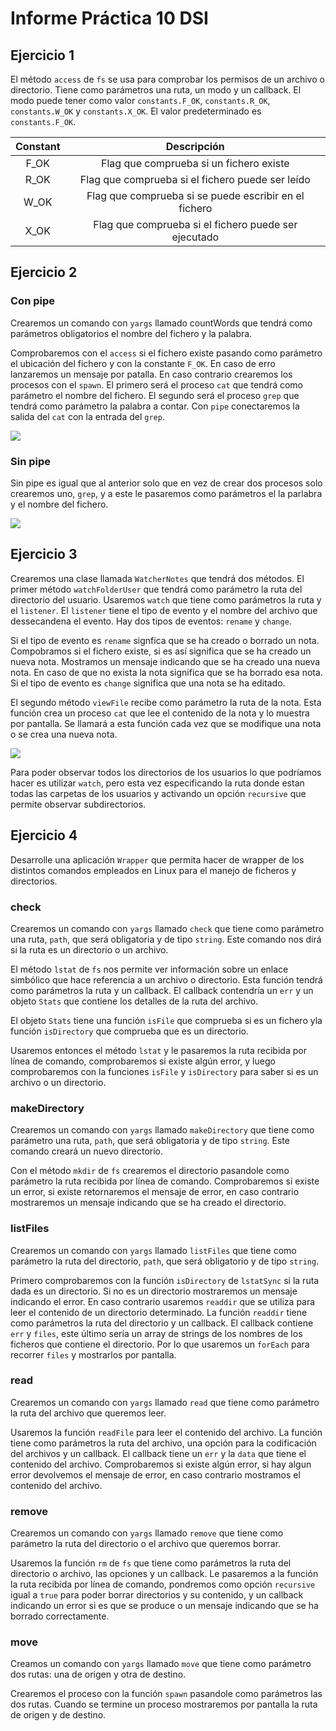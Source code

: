 # Informe Práctica 10 DSI

## Ejercicio 1

El método `access` de `fs` se usa para comprobar los permisos de un archivo o directorio. Tiene como parámetros una ruta, un modo y un callback. El modo puede tener como valor `constants.F_OK`, `constants.R_OK`, `constants.W_OK` y `constants.X_OK`. El valor predeterminado es `constants.F_OK`.

| Constant |                      Descripción                      |
|:--------:|:-----------------------------------------------------:|
|   F_OK   |        Flag que comprueba si un fichero existe        |
|   R_OK   |    Flag que comprueba si el fichero puede ser leído   |
|   W_OK   | Flag que comprueba si se puede escribir en el fichero |
|   X_OK   |  Flag que comprueba si el fichero puede ser ejecutado |

## Ejercicio 2

### Con pipe

Crearemos un comando con `yargs` llamado countWords que tendrá como parámetros obligatorios el nombre del fichero y la palabra.

Comprobaremos con el `access` si el fichero existe pasando como parámetro el ubicación del fichero y con la constante `F_OK`. En caso de erro lanzaremos un mensaje por patalla. En caso contrario crearemos los procesos con el `spawn`. El primero será el proceso `cat` que  tendrá como parámetro el nombre del fichero. El segundo será el proceso `grep` que tendrá como parámetro la palabra a contar. Con `pipe` conectaremos la salida del `cat` con la entrada del `grep`.

![](https://gyazo.com/41f7d010af22a17c10f4818dc7015a89.png)

### Sin pipe

Sin pipe es igual que al anterior solo que en vez de crear dos procesos solo crearemos uno, `grep`, y a este le pasaremos como parámetros el la parlabra y el nombre del fichero.

![](https://gyazo.com/b7fcb6b57350150dbeee14d5544507c5.png)

## Ejercicio 3

Crearemos una clase llamada `WatcherNotes` que tendrá dos métodos. El primer método `watchFolderUser` que tendrá como parámetro la ruta del directorio del usuario. Usaremos `watch` que tiene como parámetros la ruta y el `listener`. El `listener` tiene el tipo de evento y el nombre del archivo que dessecandena el evento. Hay dos tipos de eventos: `rename` y `change`.

Si el tipo de evento es `rename` signfica que se ha creado o borrado un nota. Compobramos si el fichero existe, si es así significa que se ha creado un nueva nota. Mostramos un mensaje indicando que se ha creado una nueva nota. En caso de que no exista la nota significa que se ha borrado esa nota. Si el tipo de evento es `change` significa que una nota se ha editado.

El segundo método `viewFile` recibe como parámetro la ruta de la nota. Esta función crea un proceso `cat` que lee el contenido de la nota y lo muestra por pantalla. Se llamará a esta función cada vez que se modifique una nota o se crea una nueva nota.

![](https://gyazo.com/fab718aa28e522562c8c53c4b23f224f.png)

Para poder observar todos los directorios de los usuarios lo que podríamos hacer es utilizar `watch`, pero esta vez especificando la ruta donde estan todas las carpetas de los usuarios y activando un opción `recursive` que permite observar subdirectorios.

## Ejercicio 4

Desarrolle una aplicación `Wrapper` que permita hacer de wrapper de los distintos comandos empleados en Linux para el manejo de ficheros y directorios.

### check

Crearemos un comando con `yargs` llamado `check` que tiene como parámetro una ruta, `path`, que será obligatoria y de tipo `string`. Este comando nos dirá si la ruta es un directorio o un archivo.

El método `lstat` de `fs` nos permite ver información sobre un enlace simbólico que hace referencia a un archivo o directorio. Esta función tendrá como parámetros la ruta y un callback. El callback contendría un `err` y un objeto `Stats` que contiene los detalles de la ruta del archivo.

El objeto `Stats` tiene una función `isFile` que comprueba si es un fichero yla función `isDirectory` que comprueba que es un directorio.

Usaremos entonces el método `lstat` y le pasaremos la ruta recibida por línea de comando, comprobaremos si existe algún error, y luego comprobaremos con la funciones `isFile` y `isDirectory` para saber si es un archivo o un directorio.

### makeDirectory

Crearemos un comando con `yargs` llamado `makeDirectory` que tiene como parámetro una ruta, `path`, que será obligatoria y de tipo `string`. Este comando creará un nuevo directorio. 

Con el método `mkdir` de `fs` crearemos el directorio pasandole como parámetro la ruta recibida por línea de comando. Comprobaremos si existe un error, si existe retornaremos el mensaje de error, en caso contrario mostraremos un mensaje indicando que se ha creado el directorio.

### listFiles

Crearemos un comando con `yargs` llamado `listFiles` que tiene como parámetro la ruta del directorio, `path`, que será obligatorio y de tipo `string`. 

Primero comprobaremos con la función `isDirectory` de `lstatSync` si la ruta dada es un directorio. Si no es un directorio mostraremos un mensaje indicando el error. En caso contrario usaremos `readdir` que se utiliza para leer el contenido de un directorio determinado. La función `readdir` tiene como parámetros la ruta del directorio y un callback. El callback contiene `err` y `files`, este último sería un array de strings de los nombres de los ficheros que contiene el directorio. Por lo que usaremos un `forEach` para recorrer `files` y mostrarlos por pantalla.

### read

Crearemos un comando con `yargs` llamado `read` que tiene como parámetro la ruta del archivo que queremos leer. 

Usaremos la función `readFile` para leer el contenido del archivo. La función tiene como parámetros la ruta del archivo, una opción para la codificación del archivos y un callback. El callback tiene un `err` y la `data` que tiene el contenido del archivo. Comprobaremos si existe algún error, si hay algun error devolvemos el mensaje de error, en caso contrario mostramos el contenido del archivo.

### remove

Crearemos un comando con `yargs` llamado `remove` que tiene como parámetro la ruta del directorio o el archivo que queremos borrar. 

Usaremos la función `rm` de `fs` que tiene como parámetros la ruta del directorio o archivo, las opciones y un callback. Le pasaremos a la función la ruta recibida por línea de comando, pondremos como opción `recursive` igual a `true` para poder borrar directorios y su contenido, y un callback indicando un error si es que se produce o un mensaje indicando que se ha borrado correctamente.


### move

Creamos un comando con `yargs` llamado `move` que tiene como parámetro dos rutas: una de origen y otra de destino. 

Crearemos el proceso con la función `spawn` pasandole como parámetros las dos rutas. Cuando se termine un proceso mostraremos por pantalla la ruta de origen y de destino.
